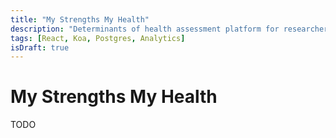 ```yaml
---
title: "My Strengths My Health"
description: "Determinants of health assessment platform for researchers."
tags: [React, Koa, Postgres, Analytics]
isDraft: true
---
```


<!-- markdownlint-disable MD025 -->
# My Strengths My Health
<!-- markdownlint-disable MD025 -->

TODO

